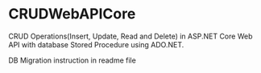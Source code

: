 # CRUDWebAPICore
CRUD Operations(Insert, Update, Read and Delete) in ASP.NET Core Web API with database Stored Procedure using ADO.NET.

DB Migration instruction in readme file

